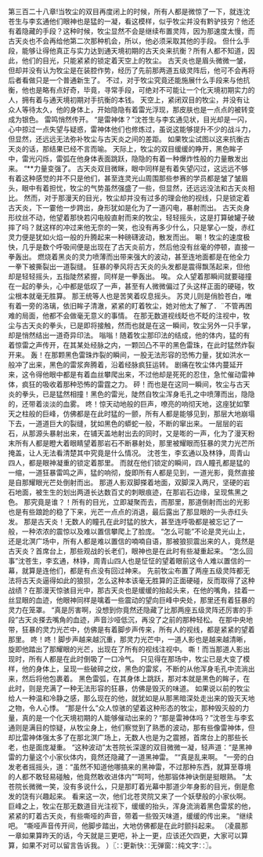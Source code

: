 第三百二十八章!当牧尘的双目再度闭上的时候，所有人都是微惊了一下，就连沈苍生与李玄通他们眼神也是猛的一凝，看这模样，似乎牧尘并没有黔驴技穷？他还有着隐藏的手段？这种时候，牧尘显然不会是继续布置灵阵，因为那速度太慢，而古天炎也不会再给他第二次那种机会，所以，他必须采取其他的手段。
但什么手段，能够让得他真正与实力达到通天境初期的古天炎来抗衡？所有人都不知道，因此，他们的目光，只能紧紧的锁定着天空上的牧尘。
古天炎也是眉头微微一皱，但却并没有认为牧尘是在装腔作势，经历了先前那两道五级灵阵后，他可不会再将后者看做只是一个普通新生了。
不过，对于牧尘究竟还能施展什么手段来与他抗衡，他也是略有点好奇，毕竟，寻常手段，可绝对不可能让一个化天境初期实力的人，拥有着与通天境初期对手抗衡的本钱。
天空上，紧闭双目的牧尘，并没有让众人等待太久，他的身体上，开始隐隐有着雷光浮现，那皮肤也是一点点的被转变成为银色。
雷鸣悄然传开。
“是雷神体？”沈苍生与李玄通见状，目光却是一闪，心中掠过一点失望与疑惑，雷神体他们也修炼过，虽说这能够提升不少的战斗力，但显然，还远远无法弥补牧尘与古天炎之间的差距。
如果牧尘试图以这来抗衡古天炎的话，那结果已经不言而喻。
天际上，牧尘的双目缓缓的睁开，黑色眸子中，雷光闪烁，雷弧在他身体表面跳跃，隐隐的有着一种爆炸性般的力量散发出来。
“**力量变强了。
古天炎双目微眯，眼中同样是有着失望闪过，这远远不够有着这种感觉的并不只是他们，甚至连灵光山周围那些参赛的学员都是皱了皱眉头，眼中有着担忧，牧尘的气势虽然强盛了一些，但显然，还远远没法和古天炎相比。
然而，对于那漫天的目光，牧尘却并没有过多的理会他的视线，只是锁定着古天炎，下一霎他一步跨出，身形犹如是化为了一道闪电，暴射而出。
古天炎身形纹丝不动，他望着那快若闪电般直射而来的牧尘，轻轻摇头，这是打算破罐子破摔了吗？就这样的冲过来他无奈的一笑，也没有再多少什么，只是掌心一旋，赤红灵力便是犹如火焰一般的升腾起来一种磅礴波动，散发而出。
唰！牧尘的速度极快，几乎是数个呼吸间便是出现在了古天炎前方，然后他没有丝毫的停顿，直接一拳轰出。
燃烧着黑炎的灵力喷薄而出带来强大的波动，甚至连地面都是在他全力一拳下被撕裂出一道裂缝。
狂暴的拳风将古天炎的头发都是震得飘荡起来，但他却是轻轻摇头，五指陡然紧握，同样是一拳轰出。
唉。
众人望着那瞬间就要碰撞在一起的拳头，心中都是低叹了一声，甚至有人微微偏过了头这样正面的硬碰，牧尘根本就毫无胜算。
那王统等人也是苦笑着叹息摇头。
苏灵儿则是俏脸苍白，唯有着一旁的洛璃，依旧眸子清澈，紧紧的盯着牧尘，她对他太了解了．¨不管再困难的局面，他都不会做毫无意义的事情。
在那无数道视线眨也不眨的注视中，牧尘与古天炎的拳头，已是即将接触，然而也就是在这一瞬间，牧尘另外一只手掌，却是悄然结出一道奇异印法。
嗡嗡！随着牧尘那印法的结成，他的体内，猛的有着惊雷之声传开，在其某处经脉之内，一颗凹凸不平的黑色雷珠，在此时猛然炸裂开来。
轰！在那颗黑色雷珠炸裂的瞬间，一股无法形容的恐怖力量，犹如洪水一般冲了出来，黑色的雷浆奔腾着，沿着经脉疯狂运转。
剧痛在牧尘体内蔓延开来，这令得他眼中都是有着血丝攀爬出来，不过他却是死死的忍住，急忙催动雷神体，疯狂的吸收着那种恐怖的雷霆之力。
砰！而也是在这同一瞬间，牧尘与古天炎的拳头，已是猛然相撞！黑色的雷光，陡然自牧尘浑身毛孔之中喷薄而出，隐隐的，还带着淡淡的血雾。
咚！惊天动地般的巨声，嘹亮的响彻天地，这座犹如擎天之柱般的巨峰，仿佛都是在此时猛的一颤，所有人都是能够见到，那层大地崩塌下去，一道道巨大的裂缝，犹如黑色的蟒蛇一般，不断的窜出来。
一层层的岩石，从那源头暴射出来，在铺天盖地射出去的同时，又是嘭的一声，化为了漫天粉末所有人都是瞪大着眼睛望着那岩石不断暴射处，那里被耀眼而狂暴的灵力光芒所掩盖，让人无法看清楚其中究竟是什么情况。
沈苍生，李玄通以及林铮，周青山四人，都是眼神凝重的锁定着那里。
而就在他们锁定的瞬间，四人瞳孔都是猛的一缩，一道狂暴雷鸣之声，猛的响彻，旋即所有人都是见到，一道光影，竟然直接是自那耀眼光芒处倒射而出。
那道人影双脚搽着地面，双脚深入两尺，坚硬的岩石地面，被生生的划出两道长达数百丈的刺眼痕迹，在那岩石边缘，呈现焦黑之色。
那究竟是谁？！所有的目光，立即凝聚而去，而那里，那道倒射而出的光影也是有些踉跄的稳了下来，光芒一点点的消退，最后露出了那显眼的一头赤红头发。
那是古天炎！无数人的瞳孔在此时猛的放大，甚至连呼吸都是被忘记了一般，一种浓浓的震惊以及难以置信攀爬上了脸庞。
“怎么可能”不论是灵光山上，还是北溟广场中，所有人都是难以置信的喃喃自语，那被狼狈震出来的人，竟然是古天炎？首席台上，那些观战的长老们，眼神也是在此时有些凝重起来。
“怎么回事”沈苍生，李玄通，林铮，周青山四人也是怔怔的望着眼前这令人难以置信的一幕，就算是连他们，都是有点没有回过神来。
先前牧尘布置了两座五级灵阵都无法将古天炎逼得如此的狼狈，怎么这种本该毫无胜算的正面硬碰，反而取得了这种战绩？在那漫天惊骇目光中，那古天炎也是缓缓的抬起头来，在他的嘴角，挂着一丝显眼的血迹，他眼神同样是噙着一些震动的望向巨峰中央处，那里还有着狂暴的灵力在笼罩。
“真是厉害啊，没想到你竟然还隐藏了比那两座五级灵阵还厉害的手段”古天炎搽去嘴角的血迹，声音沙哑低沉，再没了之前的那种轻松。
在那中央地带，狂暴的灵力光芒中，仿佛是有着脚步声传来，所有人的视线，都是紧紧的望着那里。
咚！咚！脚步声越来越沉重，那灵力光芒中，一道人影也是越来越清晰，旋即他踏出了那耀眼的光芒，出现在了所有的视线注视中。
嘶！而当那道人影出现时，所有人都是在此时倒吸了一口冷气。
只见得在那场中，牧尘已是大变了模样，他的身体上，呈现一些破碎之纹，黑色的雷浆，不断的从他浑身毛孔中流淌出来，然后将他包裹着。
黑色雷弧，在其身体上跳跃，那对本就是黑色的眸子，在此时，则是充满了一种无法形容的狂暴，仿佛是毁灭的味道。
如果说以前的牧尘给人一种温和冷静之感，那么现在的他，就犹如是从那黑暗深处走出来的毁灭天地之物，令人心悸。
“那是什么”众人惊骇的望着这种形态的牧尘，那种毁灭般的力量，真的是一个化天境初期的人能够催动出来的？“那是雷神体吗？”沈苍生与李玄通则是满目的惊疑，从牧尘身上，他们察觉到了熟悉的波动，那有些像雷神体，但却比雷神体强太多了在那北溟广场上，无数人也是为之震撼，首席台上的那些长老，也是面庞凝重。
“这种波动”太苍院长深邃的双目微微一凝，轻声道：“是黑神雷的力量这个小家伙体内，竟然还隐藏了一道黑神雷。
”“真是乱来啊。
”一旁的白发老者摇摇头，道：“虽然不知道他哪搞来的黑神雷，不过那种东西，就算至尊境的人都不敢轻易碰触，他竟然敢收进体内”“呵呵，他那锻体神诀倒是挺眼熟。
”太苍院长微微一笑，没有多说什么，只是那盯着光幕中那道少年身影的目光，倒是愈发的饶有兴趣起来。
看来这一次，他们北苍灵院又来了一个妖孽般的小家伙啊。
巨峰之上，牧尘在那无数道目光注视下，缓缓的抬头，浑身流淌着黑色雷浆的他，紧紧的盯着古天炎，有些嘶哑的声音，带着一些毁灭味道，缓缓的传出来。
“继续吧。
”嘶哑声音传开间，他脚步踏出，大地仿佛都是在此时颤抖起来。
（凌晨那一章如果算昨天的话，今天就是三更吧，补上一更，应该还欠四更，大家可以算算，如果不对可以留言告诉我。
）〖∷更新快∷无弹窗∷纯文字∷〗。
